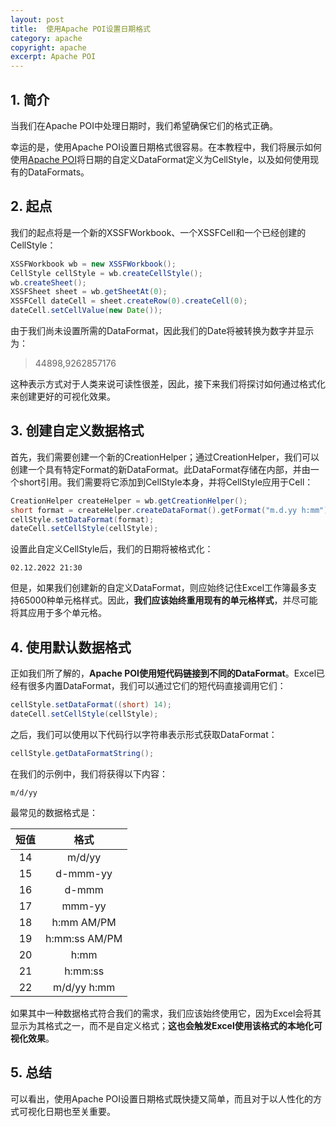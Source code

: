 ```yaml
---
layout: post
title:  使用Apache POI设置日期格式
category: apache
copyright: apache
excerpt: Apache POI
---
```


## 1. 简介

当我们在Apache POI中处理日期时，我们希望确保它们的格式正确。

幸运的是，使用Apache POI设置日期格式很容易。在本教程中，我们将展示如何使用[Apache POI](https://www.baeldung.com/java-microsoft-excel)将日期的自定义DataFormat定义为CellStyle，以及如何使用现有的DataFormats。

## 2. 起点

我们的起点将是一个新的XSSFWorkbook、一个XSSFCell和一个已经创建的CellStyle：

```java
XSSFWorkbook wb = new XSSFWorkbook();
CellStyle cellStyle = wb.createCellStyle();
wb.createSheet();
XSSFSheet sheet = wb.getSheetAt(0);
XSSFCell dateCell = sheet.createRow(0).createCell(0);
dateCell.setCellValue(new Date());
```

由于我们尚未设置所需的DataFormat，因此我们的Date将被转换为数字并显示为：

>44898,9262857176

这种表示方式对于人类来说可读性很差，因此，接下来我们将探讨如何通过格式化来创建更好的可视化效果。

## 3. 创建自定义数据格式

首先，我们需要创建一个新的CreationHelper；通过CreationHelper，我们可以创建一个具有特定Format的新DataFormat。此DataFormat存储在内部，并由一个short引用。我们需要将它添加到CellStyle本身，并将CellStyle应用于Cell：

```java
CreationHelper createHelper = wb.getCreationHelper();
short format = createHelper.createDataFormat().getFormat("m.d.yy h:mm");
cellStyle.setDataFormat(format);
dateCell.setCellStyle(cellStyle);
```

设置此自定义CellStyle后，我们的日期将被格式化：

```text
02.12.2022 21:30
```

但是，如果我们创建新的自定义DataFormat，则应始终记住Excel工作簿最多支持65000种单元格样式。因此，**我们应该始终重用现有的单元格样式**，并尽可能将其应用于多个单元格。

## 4. 使用默认数据格式

正如我们所了解的，**Apache POI使用短代码链接到不同的DataFormat**。Excel已经有很多内置DataFormat，我们可以通过它们的短代码直接调用它们：

```java
cellStyle.setDataFormat((short) 14);
dateCell.setCellStyle(cellStyle);
```

之后，我们可以使用以下代码行以字符串表示形式获取DataFormat：

```java
cellStyle.getDataFormatString();
```

在我们的示例中，我们将获得以下内容：

```text
m/d/yy
```

最常见的数据格式是：

| 短值|      格式       |
| :--: |:-------------:|
|14|    m/d/yy     |
|15|   d-mmm-yy    |
|16|     d-mmm     |
|17|    mmm-yy     |
|18|  h:mm AM/PM   |
|19| h:mm:ss AM/PM |
|20|     h:mm      |
|21|    h:mm:ss    |
|22|   m/d/yy h:mm   |

如果其中一种数据格式符合我们的需求，我们应该始终使用它，因为Excel会将其显示为其格式之一，而不是自定义格式；**这也会触发Excel使用该格式的本地化可视化效果**。

## 5. 总结

可以看出，使用Apache POI设置日期格式既快捷又简单，而且对于以人性化的方式可视化日期也至关重要。